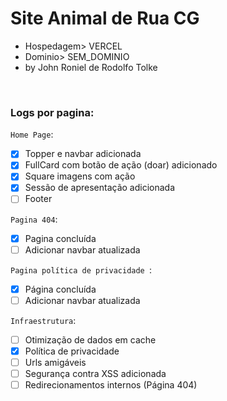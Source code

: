 # Site Animal de Rua CG
- Hospedagem> VERCEL
- Dominio> SEM_DOMINIO
- by John Roniel de Rodolfo Tolke 

<br>

 ### Logs por pagina:
 
`Home Page`:
- [x] Topper e navbar adicionada
- [x] FullCard com botão de ação (doar) adicionado
- [x] Square imagens com ação 
- [x] Sessão de apresentação adicionada
- [ ] Footer

`Pagina 404`:
- [x] Pagina concluída
- [ ] Adicionar navbar atualizada

`Pagina política de privacidade `:
- [x] Página concluída
- [ ] Adicionar navbar atualizada

`Infraestrutura`:
- [ ] Otimização de dados em cache
- [x] Política de privacidade 
- [ ] Urls amigáveis
- [ ] Segurança contra XSS adicionada
- [ ] Redirecionamentos internos (Página 404)